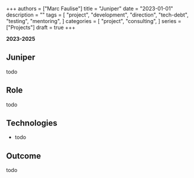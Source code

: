 +++
authors = ["Marc Faulise"]
title = "Juniper"
date = "2023-01-01"
description = ""
tags = [
    "project",
    "development",
    "direction",
    "tech-debt",
    "testing",
    "mentoring",
]
categories = [
    "project",
    "consulting",
]
series = ["Projects"]
draft = true
+++

**2023-2025**

## Juniper

todo

## Role

todo

## Technologies

* todo

## Outcome

todo
